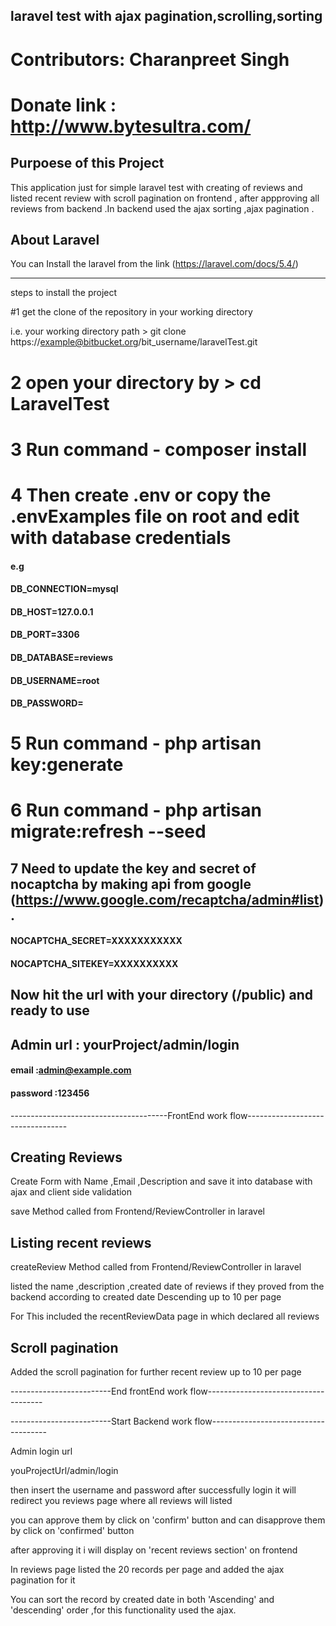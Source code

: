 ##  laravel test with ajax pagination,scrolling,sorting
# Contributors: Charanpreet Singh
# Donate link : http://www.bytesultra.com/

##  Purpoese of this Project 
This application  just for simple laravel test with creating of reviews and listed recent review with scroll pagination on frontend , after appproving all reviews from backend .In backend used the ajax sorting ,ajax pagination .


## About Laravel
 You can Install the laravel from the link (https://laravel.com/docs/5.4/)




-------------------------------------------------------------------------------------------------------------------
steps to install the project 

#1  get the clone of the repository in your working directory

i.e. your working directory path > git clone  https://example@bitbucket.org/bit_username/laravelTest.git

# 2 open your directory by > cd LaravelTest
# 3 Run command - composer install 

# 4 Then create .env or copy the .envExamples file on root and edit with database credentials

#### e.g 
#### DB_CONNECTION=mysql
#### DB_HOST=127.0.0.1
#### DB_PORT=3306
#### DB_DATABASE=reviews
#### DB_USERNAME=root
#### DB_PASSWORD=

# 5 Run command - php artisan key:generate
# 6 Run command - php artisan migrate:refresh --seed





## 7 Need to update the key and secret of nocaptcha by making api from google (https://www.google.com/recaptcha/admin#list).
#### NOCAPTCHA_SECRET=XXXXXXXXXXX
#### NOCAPTCHA_SITEKEY=XXXXXXXXXX


## Now hit the url with your directory (/public) and ready to use

## Admin url  : yourProject/admin/login

#### email :admin@example.com
#### password :123456

---------------------------------------FrontEnd work flow---------------------------------
## Creating Reviews 

Create Form with Name ,Email ,Description and save it into database with ajax and client side validation

save Method called from Frontend/ReviewController in laravel 

## Listing recent reviews
createReview  Method called from Frontend/ReviewController in laravel  

listed the name ,description ,created date of reviews if they proved from the backend  according to created date Descending up to 10 per page

For This included the recentReviewData page in which declared all reviews

## Scroll pagination 

Added the scroll pagination for further recent review up to 10 per page

-------------------------End frontEnd work flow-------------------------------------

-------------------------Start Backend work flow-------------------------------------

Admin login url 

youProjectUrl/admin/login

then insert the username and password after successfully login it will redirect you reviews page where all reviews will listed 

you can approve them by click on 'confirm' button and can  disapprove them by click on 'confirmed' button 

after approving it i will display on 'recent reviews section' on frontend 

In reviews page listed the 20 records per page and added the ajax pagination for it 

You can sort the record by created date in both 'Ascending' and 'descending' order ,for this functionality used the ajax.









